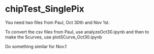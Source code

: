# chipTest_SinglePix

You need two files from Paul, Oct 30th and Nov 1st.

To convert the csv files from Paul, use analyzeOct30.ipynb and then to make the Scurves, use plotSCurve_Oct30.ipynb

Do something similar for Nov.1
